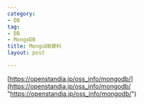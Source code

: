 ```yaml
---
category:
- DB
tag:
- DB
- MongoDB
title: MongoDB資料
layout: post

---
```

[https://openstandia.jp/oss_info/mongodb/](https://openstandia.jp/oss_info/mongodb/ "https://openstandia.jp/oss_info/mongodb/")